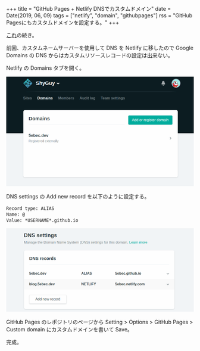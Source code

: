 +++
title = "GitHub Pages + Netlify DNSでカスタムドメイン"
date = Date(2019, 06, 09)
tags = ["netlify", "domain", "githubpages"]
rss =  "GitHub Pagesにもカスタムドメインを設定する。"
+++

[これ](/netlify-custom-domain)の続き。

前回、カスタムネームサーバーを使用して DNS を Netlify に移したので Google Domains の DNS からはカスタムリソースレコードの設定は出来ない。

Netlify の Domains タブを開く。

![netlify_domains_tab](/img/2019-06-09/netlify_domains_tab.png)

DNS settings の Add new record を以下のように設定する。

```
Record type: ALIAS
Name: @
Value: *USERNAME*.github.io
```

![netlify_dns_settings](/img/2019-06-09/netlify_dns_settings.png)

GitHub Pages のレポジトリのページから Setting > Options > GitHub Pages > Custom domain にカスタムドメインを書いて Save。

完成。
